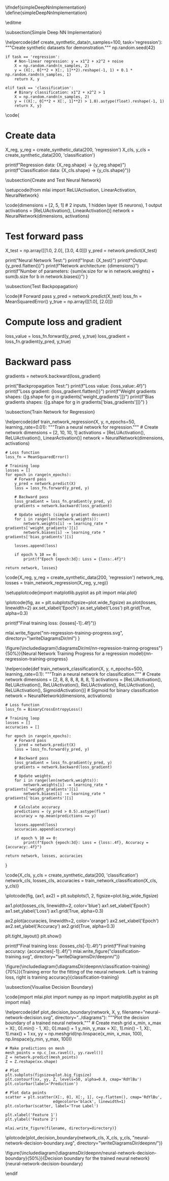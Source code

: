 \ifndef{simpleDeepNnImplementation}
\define{simpleDeepNnImplementation}

\editme

\subsection{Simple Deep NN Implementation}


\helpercode{def create_synthetic_data(n_samples=100, task='regression'):
    """Create synthetic datasets for demonstration."""
    np.random.seed(42)
    
    if task == 'regression':
        # Non-linear regression: y = x1^2 + x2^2 + noise
        X = np.random.randn(n_samples, 2)
        y = (X[:, 0]**2 + X[:, 1]**2).reshape(-1, 1) + 0.1 * np.random.randn(n_samples, 1)
        return X, y
    
    elif task == 'classification':
        # Binary classification: x1^2 + x2^2 > 1
        X = np.random.randn(n_samples, 2)
        y = ((X[:, 0]**2 + X[:, 1]**2) > 1.0).astype(float).reshape(-1, 1)
        return X, y}

\code{
# Create data
X_reg, y_reg = create_synthetic_data(200, 'regression')
X_cls, y_cls = create_synthetic_data(200, 'classification')

print(f"Regression data: {X_reg.shape} -> {y_reg.shape}")
print(f"Classification data: {X_cls.shape} -> {y_cls.shape}")}



\subsection{Create and Test Neural Network}

\setupcode{from mlai import ReLUActivation, LinearActivation, NeuralNetwork}

\code{dimensions = [2, 5, 1]  # 2 inputs, 1 hidden layer (5 neurons), 1 output
activations = [ReLUActivation(), LinearActivation()]
network = NeuralNetwork(dimensions, activations)

# Test forward pass
X_test = np.array([[1.0, 2.0], [3.0, 4.0]])
y_pred = network.predict(X_test)

print("Neural Network Test:")
print(f"Input: {X_test}")
print(f"Output: {y_pred.flatten()}")
print(f"Network architecture: {dimensions}")
print(f"Number of parameters: {sum(w.size for w in network.weights) + sum(b.size for b in network.biases)}")
}


\subsection{Test Backpopagation}


\code{# Forward pass
y_pred = network.predict(X_test)
loss_fn = MeanSquaredError()
y_true = np.array([[1.0], [2.0]])

# Compute loss and gradient
loss_value = loss_fn.forward(y_pred, y_true)
loss_gradient = loss_fn.gradient(y_pred, y_true)

# Backward pass
gradients = network.backward(loss_gradient)

print("Backpropagation Test:")
print(f"Loss value: {loss_value:.4f}")
print(f"Loss gradient: {loss_gradient.flatten()}")
print(f"Weight gradients shapes: {[g.shape for g in gradients['weight_gradients']]}")
print(f"Bias gradients shapes: {[g.shape for g in gradients['bias_gradients']]}")
}

\subsection{Train Network for Regression}

\helpercode{def train_network_regression(X, y, n_epochs=50, learning_rate=0.01):
    """Train a neural network for regression."""
    # Create network
    dimensions = [2, 10, 10, 1]
    activations = [ReLUActivation(), ReLUActivation(), LinearActivation()]
    network = NeuralNetwork(dimensions, activations)
    
    # Loss function
    loss_fn = MeanSquaredError()
    
    # Training loop
    losses = []
    for epoch in range(n_epochs):
        # Forward pass
        y_pred = network.predict(X)
        loss = loss_fn.forward(y_pred, y)
        
        # Backward pass
        loss_gradient = loss_fn.gradient(y_pred, y)
        gradients = network.backward(loss_gradient)
        
        # Update weights (simple gradient descent)
        for i in range(len(network.weights)):
            network.weights[i] -= learning_rate * gradients['weight_gradients'][i]
            network.biases[i] -= learning_rate * gradients['bias_gradients'][i]
        
        losses.append(loss)
        
        if epoch % 10 == 0:
            print(f"Epoch {epoch:3d}: Loss = {loss:.4f}")
    
    return network, losses}

\code{X_reg, y_reg = create_synthetic_data(200, 'regression')
network_reg, losses = train_network_regression(X_reg, y_reg)}

\setupplotcode{import matplotlib.pyplot as plt
import mlai.plot}

\plotcode{fig, ax = plt.subplots(figsize=plot.wide_figsize)
ax.plot(losses, linewidth=2)
ax.set_xlabel('Epoch')
ax.set_ylabel('Loss')
plt.grid(True, alpha=0.3)

print(f"Final training loss: {losses[-1]:.4f}")}

mlai.write_figure("nn-regression-training-progress.svg", directory="\writeDiagramsDir/ml")
}

\figure{\includediagram{\diagramsDir/ml/nn-regression-trainng-progress"}{50%}}{Neural Network Training Progress for a regression model){nn-regression-training-progress}


\helpercode{def train_network_classification(X, y, n_epochs=500, learning_rate=0.1):
    """Train a neural network for classification."""
    # Create network
    dimensions = [2, 8, 8, 8, 8, 8, 8, 1]
    activations = [ReLUActivation(), ReLUActivation(), ReLUActivation(), ReLUActivation(), ReLUActivation(), ReLUActivation(), SigmoidActivation()]  # Sigmoid for binary classification
    network = NeuralNetwork(dimensions, activations)
    
    # Loss function
    loss_fn = BinaryCrossEntropyLoss()
    
    # Training loop
    losses = []
    accuracies = []
    
    for epoch in range(n_epochs):
        # Forward pass
        y_pred = network.predict(X)
        loss = loss_fn.forward(y_pred, y)
        
        # Backward pass
        loss_gradient = loss_fn.gradient(y_pred, y)
        gradients = network.backward(loss_gradient)
        
        # Update weights
        for i in range(len(network.weights)):
            network.weights[i] -= learning_rate * gradients['weight_gradients'][i]
            network.biases[i] -= learning_rate * gradients['bias_gradients'][i]
        
        # Calculate accuracy
        predictions = (y_pred > 0.5).astype(float)
        accuracy = np.mean(predictions == y)
        
        losses.append(loss)
        accuracies.append(accuracy)
        
        if epoch % 10 == 0:
            print(f"Epoch {epoch:3d}: Loss = {loss:.4f}, Accuracy = {accuracy:.4f}")
    
    return network, losses, accuracies
}

\code{X_cls, y_cls = create_synthetic_data(200, 'classification')
network_cls, losses_cls, accuracies = train_network_classification(X_cls, y_cls)}

\plotcode{fig, (ax1, ax2) = plt.subplots(1, 2, figsize=plot.big_wide_figsize)

ax1.plot(losses_cls, linewidth=2, color='blue')
ax1.set_xlabel('Epoch')
ax1.set_ylabel('Loss')
ax1.grid(True, alpha=0.3)

ax2.plot(accuracies, linewidth=2, color='orange')
ax2.set_xlabel('Epoch')
ax2.set_ylabel('Accuracy')
ax2.grid(True, alpha=0.3)

plt.tight_layout()
plt.show()

print(f"Final training loss: {losses_cls[-1]:.4f}")
print(f"Final training accuracy: {accuracies[-1]:.4f}")
mlai.write_figure("classification-training.svg", directory="\writeDiagramsDir/deepnn/")}

\figure{\includediagram{\diagramsDir/deepnn/classification-training}{70%}}{Training error for the fitting of the neural network. Left is training loss, right is training accuracy}{classification-training}


\subsection{Visualise Decision Boundary}


\code{import mlai.plot
import numpy as np
import matplotlib.pyplot as plt
import mlai}

\helpercode{def plot_decision_boundary(network, X, y, filename="neural-network-decision.svg", directory="../diagrams"):
    """Plot the decision boundary of a trained neural network."""
    # Create mesh grid
    x_min, x_max = X[:, 0].min() - 1, X[:, 0].max() + 1
    y_min, y_max = X[:, 1].min() - 1, X[:, 1].max() + 1
    xx, yy = np.meshgrid(np.linspace(x_min, x_max, 100),
                         np.linspace(y_min, y_max, 100))
    
    # Make predictions on mesh
    mesh_points = np.c_[xx.ravel(), yy.ravel()]
    Z = network.predict(mesh_points)
    Z = Z.reshape(xx.shape)
    
    # Plot
    plt.subplots(figsize=plot.big_figsize)
    plt.contourf(xx, yy, Z, levels=50, alpha=0.8, cmap='RdYlBu')
    plt.colorbar(label='Prediction')
    
    # Plot data points
    scatter = plt.scatter(X[:, 0], X[:, 1], c=y.flatten(), cmap='RdYlBu', 
                         edgecolors='black', linewidth=1)
    plt.colorbar(scatter, label='True Label')
    
    plt.xlabel('Feature 1')
    plt.ylabel('Feature 2')
	
	mlai.write_figure(filename, directory=directory)}

\plotcode{plot_decision_boundary(network_cls, X_cls, y_cls, "neural-network-decision-boundary.svg", directory="\writeDiagramsDir/deepnn/")}

\figure{\includediagram{\diagramsDir/deepnn/neural-network-decision-boundary}{50%}}{Decision boundary for the trained neural network}{neural-network-decision-boundary}

\endif
